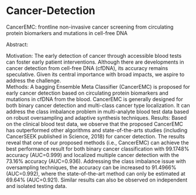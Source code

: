 # Cancer-Detection
CancerEMC: frontline non-invasive cancer screening from circulating protein biomarkers and mutations in cell-free DNA

Abstract:

Motivation: The early detection of cancer through accessible blood tests can foster early patient interventions. Although there are developments in cancer detection from cell-free DNA (cfDNA), its accuracy remains speculative. Given its central importance with broad impacts, we aspire to address the challenge.  
Methods: A bagging Ensemble Meta Classifier (CancerEMC) is proposed for early cancer detection based on circulating protein biomarkers and mutations in cfDNA from the blood. CancerEMC is generally designed for both binary cancer detection and multi-class cancer type localization. It can address the class imbalance problem in multi-analyte blood test data based on robust oversampling and adaptive synthesis techniques.
Results: Based on the clinical blood test data, we observe that the proposed CancerEMC has outperformed other algorithms and state-of-the-arts studies (including CancerSEEK published in Science, 2018) for cancer detection. The results reveal that one of our proposed methods (i.e., CancerEMC) can achieve the best performance result for both binary cancer classification with 99.1748% accuracy (AUC=0.999) and localized multiple cancer detection with the 73.16% accuracy (AUC=0.936). Addressing the class imbalance issue with oversampling techniques, the accuracy can be increased to 91.4966% (AUC=0.992), where the state-of-the-art method can only be estimated at 69.64% (AUC=0.921). Similar results can also be observed on independent and isolated testing data.

